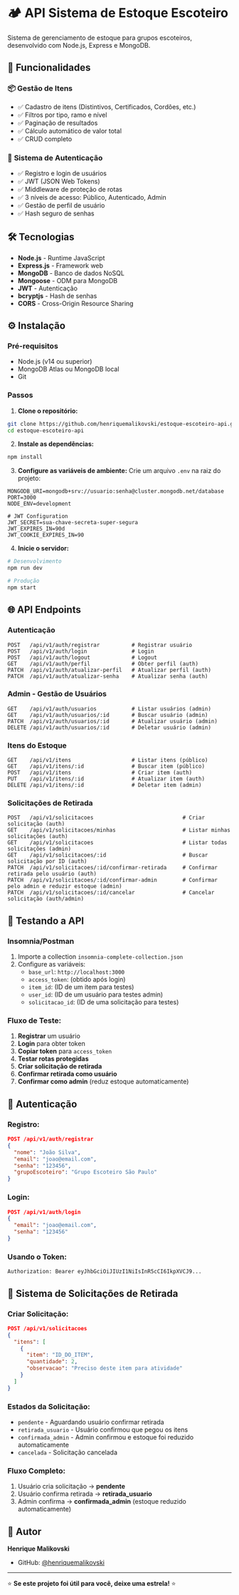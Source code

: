 # 🏕️ API Sistema de Estoque Escoteiro

Sistema de gerenciamento de estoque para grupos escoteiros, desenvolvido com Node.js, Express e MongoDB.

## 🚀 Funcionalidades

### 📦 **Gestão de Itens**
- ✅ Cadastro de itens (Distintivos, Certificados, Cordões, etc.)
- ✅ Filtros por tipo, ramo e nível
- ✅ Paginação de resultados
- ✅ Cálculo automático de valor total
- ✅ CRUD completo

### 🔐 **Sistema de Autenticação**
- ✅ Registro e login de usuários
- ✅ JWT (JSON Web Tokens)
- ✅ Middleware de proteção de rotas
- ✅ 3 níveis de acesso: Público, Autenticado, Admin
- ✅ Gestão de perfil de usuário
- ✅ Hash seguro de senhas

## 🛠️ Tecnologias

- **Node.js** - Runtime JavaScript
- **Express.js** - Framework web
- **MongoDB** - Banco de dados NoSQL
- **Mongoose** - ODM para MongoDB
- **JWT** - Autenticação
- **bcryptjs** - Hash de senhas
- **CORS** - Cross-Origin Resource Sharing

## ⚙️ Instalação

### Pré-requisitos
- Node.js (v14 ou superior)
- MongoDB Atlas ou MongoDB local
- Git

### Passos

1. **Clone o repositório:**
```bash
git clone https://github.com/henriquemalikovski/estoque-escoteiro-api.git
cd estoque-escoteiro-api
```

2. **Instale as dependências:**
```bash
npm install
```

3. **Configure as variáveis de ambiente:**
Crie um arquivo `.env` na raiz do projeto:
```env
MONGODB_URI=mongodb+srv://usuario:senha@cluster.mongodb.net/database
PORT=3000
NODE_ENV=development

# JWT Configuration
JWT_SECRET=sua-chave-secreta-super-segura
JWT_EXPIRES_IN=90d
JWT_COOKIE_EXPIRES_IN=90
```

4. **Inicie o servidor:**
```bash
# Desenvolvimento
npm run dev

# Produção
npm start
```

## 🌐 API Endpoints

### **Autenticação**
```
POST   /api/v1/auth/registrar          # Registrar usuário
POST   /api/v1/auth/login              # Login
POST   /api/v1/auth/logout             # Logout
GET    /api/v1/auth/perfil             # Obter perfil (auth)
PATCH  /api/v1/auth/atualizar-perfil   # Atualizar perfil (auth)
PATCH  /api/v1/auth/atualizar-senha    # Atualizar senha (auth)
```

### **Admin - Gestão de Usuários**
```
GET    /api/v1/auth/usuarios           # Listar usuários (admin)
GET    /api/v1/auth/usuarios/:id       # Buscar usuário (admin)
PATCH  /api/v1/auth/usuarios/:id       # Atualizar usuário (admin)
DELETE /api/v1/auth/usuarios/:id       # Deletar usuário (admin)
```

### **Itens do Estoque**
```
GET    /api/v1/itens                   # Listar itens (público)
GET    /api/v1/itens/:id               # Buscar item (público)
POST   /api/v1/itens                   # Criar item (auth)
PUT    /api/v1/itens/:id               # Atualizar item (auth)
DELETE /api/v1/itens/:id               # Deletar item (admin)
```

### **Solicitações de Retirada**
```
POST   /api/v1/solicitacoes                            # Criar solicitação (auth)
GET    /api/v1/solicitacoes/minhas                     # Listar minhas solicitações (auth)
GET    /api/v1/solicitacoes                            # Listar todas solicitações (admin)
GET    /api/v1/solicitacoes/:id                        # Buscar solicitação por ID (auth)
PATCH  /api/v1/solicitacoes/:id/confirmar-retirada     # Confirmar retirada pelo usuário (auth)
PATCH  /api/v1/solicitacoes/:id/confirmar-admin        # Confirmar pelo admin e reduzir estoque (admin)
PATCH  /api/v1/solicitacoes/:id/cancelar               # Cancelar solicitação (auth/admin)
```

## 🧪 Testando a API

### **Insomnia/Postman**
1. Importe a collection `insomnia-complete-collection.json`
2. Configure as variáveis:
   - `base_url`: `http://localhost:3000`
   - `access_token`: (obtido após login)
   - `item_id`: (ID de um item para testes)
   - `user_id`: (ID de um usuário para testes admin)
   - `solicitacao_id`: (ID de uma solicitação para testes)

### **Fluxo de Teste:**
1. **Registrar** um usuário
2. **Login** para obter token
3. **Copiar token** para `access_token`
4. **Testar rotas protegidas**
5. **Criar solicitação de retirada**
6. **Confirmar retirada como usuário**
7. **Confirmar como admin** (reduz estoque automaticamente)

## 🔑 Autenticação

### **Registro:**
```json
POST /api/v1/auth/registrar
{
  "nome": "João Silva",
  "email": "joao@email.com",
  "senha": "123456",
  "grupoEscoteiro": "Grupo Escoteiro São Paulo"
}
```

### **Login:**
```json
POST /api/v1/auth/login
{
  "email": "joao@email.com",
  "senha": "123456"
}
```

### **Usando o Token:**
```
Authorization: Bearer eyJhbGciOiJIUzI1NiIsInR5cCI6IkpXVCJ9...
```

## 🔄 **Sistema de Solicitações de Retirada**

### **Criar Solicitação:**
```json
POST /api/v1/solicitacoes
{
  "itens": [
    {
      "item": "ID_DO_ITEM",
      "quantidade": 2,
      "observacao": "Preciso deste item para atividade"
    }
  ]
}
```

### **Estados da Solicitação:**
- `pendente` - Aguardando usuário confirmar retirada
- `retirada_usuario` - Usuário confirmou que pegou os itens
- `confirmada_admin` - Admin confirmou e estoque foi reduzido automaticamente
- `cancelada` - Solicitação cancelada

### **Fluxo Completo:**
1. Usuário cria solicitação → **pendente**
2. Usuário confirma retirada → **retirada_usuario**
3. Admin confirma → **confirmada_admin** (estoque reduzido automaticamente)

## 👥 Autor

**Henrique Malikovski**
- GitHub: [@henriquemalikovski](https://github.com/henriquemalikovski)

---

⭐ **Se este projeto foi útil para você, deixe uma estrela!** ⭐